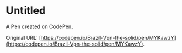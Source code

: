 # Untitled

A Pen created on CodePen.

Original URL: [https://codepen.io/Brazil-Vpn-the-solid/pen/MYKawzY](https://codepen.io/Brazil-Vpn-the-solid/pen/MYKawzY).

